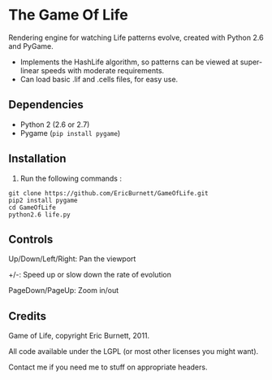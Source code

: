 # The Game Of Life

Rendering engine for watching Life patterns evolve, created with Python 2.6 and
PyGame.

* Implements the HashLife algorithm, so patterns can be viewed at super-linear
speeds with moderate requirements.
* Can load basic .lif and .cells files, for easy use.

## Dependencies
* Python 2 (2.6 or 2.7)
* Pygame (`pip install pygame`)

## Installation
1. Run the following commands :
```
git clone https://github.com/EricBurnett/GameOfLife.git
pip2 install pygame
cd GameOfLife
python2.6 life.py
```

## Controls

Up/Down/Left/Right: Pan the viewport

+/-: Speed up or slow down the rate of evolution

PageDown/PageUp: Zoom in/out

## Credits

Game of Life, copyright Eric Burnett, 2011.

All code available under the LGPL (or most other licenses you might want).

Contact me if you need me to stuff on appropriate headers.
